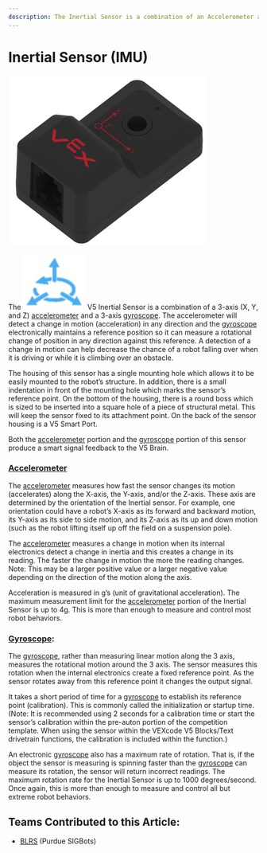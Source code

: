 ```yaml
---
description: The Inertial Sensor is a combination of an Accelerometer and Gyroscope.
---
```


# Inertial Sensor (IMU)

![](../../../.gitbook/assets/inertialsensor.png)

The <img src="../../../.gitbook/assets/inertialsensor_icon.png" alt="" data-size="line"> V5 Inertial Sensor is a combination of a 3-axis (X, Y, and Z) [accelerometer](../3-pin-adi-sensors/accelerometer.md) and a 3-axis [gyroscope](../3-pin-adi-sensors/gyroscope.md). The accelerometer will detect a change in motion (acceleration) in any direction and the [gyroscope](../3-pin-adi-sensors/gyroscope.md) electronically maintains a reference position so it can measure a rotational change of position in any direction against this reference. A detection of a change in motion can help decrease the chance of a robot falling over when it is driving or while it is climbing over an obstacle.

The housing of this sensor has a single mounting hole which allows it to be easily mounted to the robot’s structure. In addition, there is a small indentation in front of the mounting hole which marks the sensor’s reference point. On the bottom of the housing, there is a round boss which is sized to be inserted into a square hole of a piece of structural metal. This will keep the sensor fixed to its attachment point. On the back of the sensor housing is a V5 Smart Port.

Both the [accelerometer](../3-pin-adi-sensors/accelerometer.md) portion and the [gyroscope](../3-pin-adi-sensors/gyroscope.md) portion of this sensor produce a smart signal feedback to the V5 Brain.

### [**Accelerometer**](../3-pin-adi-sensors/accelerometer.md)&#x20;

The [accelerometer](../3-pin-adi-sensors/accelerometer.md) measures how fast the sensor changes its motion (accelerates) along the X-axis, the Y-axis, and/or the Z-axis. These axis are determined by the orientation of the Inertial sensor. For example, one orientation could have a robot’s X-axis as its forward and backward motion, its Y-axis as its side to side motion, and its Z-axis as its up and down motion (such as the robot lifting itself up off the field on a suspension pole).

The [accelerometer](../3-pin-adi-sensors/accelerometer.md) measures a change in motion when its internal electronics detect a change in inertia and this creates a change in its reading. The faster the change in motion the more the reading changes. Note: This may be a larger positive value or a larger negative value depending on the direction of the motion along the axis.

Acceleration is measured in g’s (unit of gravitational acceleration). The maximum measurement limit for the [accelerometer](../3-pin-adi-sensors/accelerometer.md) portion of the Inertial Sensor is up to 4g. This is more than enough to measure and control most robot behaviors.

### [**Gyroscope**](../3-pin-adi-sensors/gyroscope.md)**:**

The [gyroscope](../3-pin-adi-sensors/gyroscope.md), rather than measuring linear motion along the 3 axis, measures the rotational motion around the 3 axis. The sensor measures this rotation when the internal electronics create a fixed reference point. As the sensor rotates away from this reference point it changes the output signal.

It takes a short period of time for a [gyroscope](../3-pin-adi-sensors/gyroscope.md) to establish its reference point (calibration). This is commonly called the initialization or startup time. (Note: It is recommended using 2 seconds for a calibration time or start the sensor’s calibration within the pre-auton portion of the competition template. When using the sensor within the VEXcode V5 Blocks/Text drivetrain functions, the calibration is included within the function.)

An electronic [gyroscope](../3-pin-adi-sensors/gyroscope.md) also has a maximum rate of rotation. That is, if the object the sensor is measuring is spinning faster than the [gyroscope](../3-pin-adi-sensors/gyroscope.md) can measure its rotation, the sensor will return incorrect readings. The maximum rotation rate for the Inertial Sensor is up to 1000 degrees/second. Once again, this is more than enough to measure and control all but extreme robot behaviors.

## Teams Contributed to this Article:

* [BLRS](https://purduesigbots.com/) (Purdue SIGBots)
